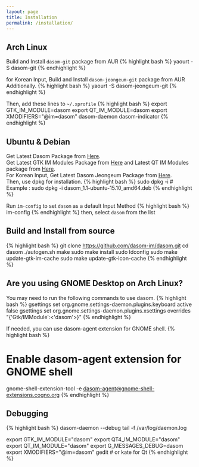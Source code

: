 ```yaml
---
layout: page
title: Installation
permalink: /installation/
---
```


## Arch Linux
Build and Install ```dasom-git``` package from AUR
{% highlight bash %}
yaourt -S dasom-git
{% endhighlight %}

for Korean Input, Build and Install ```dasom-jeongeum-git``` package from AUR Additionally.
{% highlight bash %}
yaourt -S dasom-jeongeum-git
{% endhighlight %}

Then, add these lines to ```~/.xprofile```
{% highlight bash %}
export GTK_IM_MODULE=dasom
export QT_IM_MODULE=dasom
export XMODIFIERS="@im=dasom"
dasom-daemon
dasom-indicator
{% endhighlight %}

## Ubuntu & Debian
Get Latest Dasom Package from [Here](https://github.com/dasom-im/dasom/releases).<br>
Get Latest GTK IM Modules Package from [Here](https://github.com/dasom-im/dasom-gtk/releases) and Latest QT IM Modules package from [Here](https://github.com/dasom-im/dasom-qt/releases).<br>
For Korean Input, Get Latest Dasom Jeongeum Package from [Here](https://github.com/dasom-im/dasom-jeongeum/releases). <br>
Then, use dpkg for installation.
{% highlight bash %}
sudo dpkg -i <Path To Package> # Example : sudo dpkg -i dasom_1.1-ubuntu-15.10_amd64.deb
{% endhighlight %}

Run ```im-config``` to set ```dasom``` as a default Input Method
{% highlight bash %}
im-config
{% endhighlight %}
then, select ```dasom``` from the list

## Build and Install from source
{% highlight bash %}
git clone https://github.com/dasom-im/dasom.git
cd dasom
./autogen.sh
make
sudo make install
sudo ldconfig
sudo make update-gtk-im-cache
sudo make update-gtk-icon-cache
{% endhighlight %}

## Are you using GNOME Desktop on Arch Linux?
You may need to run the following commands to use dasom.
{% highlight bash %}
gsettings set org.gnome.settings-daemon.plugins.keyboard active false
gsettings set org.gnome.settings-daemon.plugins.xsettings overrides "{'Gtk/IMModule':<'dasom'>}"
{% endhighlight %}

If needed, you can use dasom-agent extension for GNOME shell.
{% highlight bash %}
# Enable dasom-agent extension for GNOME shell
gnome-shell-extension-tool -e dasom-agent@gnome-shell-extensions.cogno.org
{% endhighlight %}

## Debugging
{% highlight bash %}
dasom-daemon --debug
tail -f /var/log/daemon.log

export GTK_IM_MODULE="dasom"
export QT4_IM_MODULE="dasom"
export QT_IM_MODULE="dasom"
export G_MESSAGES_DEBUG=dasom
export XMODIFIERS="@im=dasom"
gedit # or kate for Qt
{% endhighlight %}
